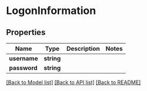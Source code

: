 # LogonInformation

## Properties
Name | Type | Description | Notes
------------ | ------------- | ------------- | -------------
**username** | **string** |  | 
**password** | **string** |  | 

[[Back to Model list]](../README.md#documentation-for-models) [[Back to API list]](../README.md#documentation-for-api-endpoints) [[Back to README]](../README.md)


